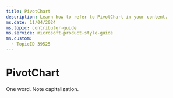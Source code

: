 ```yaml
---
title: PivotChart
description: Learn how to refer to PivotChart in your content.
ms.date: 11/04/2024
ms.topic: contributor-guide
ms.service: microsoft-product-style-guide
ms.custom:
  - TopicID 39525
---
```



# PivotChart

One word. Note capitalization.

